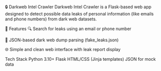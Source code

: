 🔒 Darkweb Intel Crawler
Darkweb Intel Crawler is a Flask-based web app designed to detect possible data leaks of personal information (like emails and phone numbers) from dark web datasets.

🚀 Features
🔍 Search for leaks using an email or phone number

📄 JSON-based dark web dump parsing (fake_leaks.json)

🌐 Simple and clean web interface with leak report display


Tech Stack
Python 3.10+
Flask
HTML/CSS (Jinja templates)
JSON for mock data

